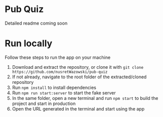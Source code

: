 # Pub Quiz

Detailed readme coming soon

# Run locally

Follow these steps to run the app on your machine

1. Download and extract the repository, or clone it with `git clone https://github.com/nusretWazowski/pub-quiz`
2. If not already, navigate to the root folder of the extracted/cloned repository
3. Run `npm install` to install dependencies
4. Run `npm run start:server` to start the fake server
5. In the same folder, open a new terminal and run `npm start` to build the project and start in production
6. Open the URL generated in the terminal and start using the app
